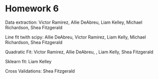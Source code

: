 # Homework 6
Data extraction: Victor Ramirez, Allie DeAbreu, Liam Kelley, Michael Richardson, Shea Fitzgerald

Line fit twith scipy: Allie DeAbreu, Victor Ramirez, Liam Kelly, Michael Richardson, Shea Fitzgerald

Quadratic Fit: Victor Ramirez, Allie DeAbreu, , Liam Kelly,  Shea Fitzgerald

Sklearn fit: Liam Kelley

Cross Validations: Shea Fitzgerald
